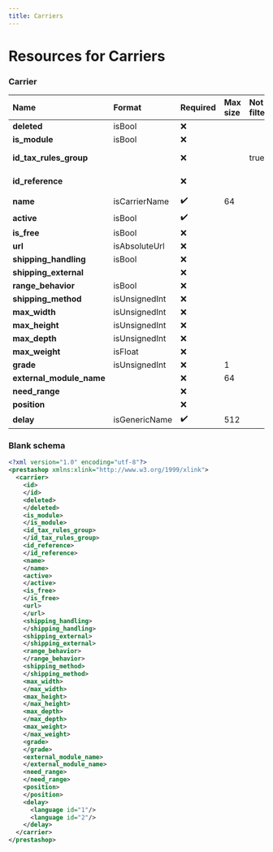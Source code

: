 ```yaml
---
title: Carriers
---
```


# Resources for Carriers

### Carrier

|           Name           |    Format     | Required | Max size | Not filterable |    Description     |
| :----------------------- | :------------ | :------- | :------- | :------------- | :----------------- |
| **deleted**              | isBool        | ❌        |          |                |                    |
| **is_module**            | isBool        | ❌        |          |                |                    |
| **id_tax_rules_group**   |               | ❌        |          | true           | Tax rules group ID |
| **id_reference**         |               | ❌        |          |                | Reference ID       |
| **name**                 | isCarrierName | ✔️       | 64       |                |                    |
| **active**               | isBool        | ✔️       |          |                |                    |
| **is_free**              | isBool        | ❌        |          |                |                    |
| **url**                  | isAbsoluteUrl | ❌        |          |                |                    |
| **shipping_handling**    | isBool        | ❌        |          |                |                    |
| **shipping_external**    |               | ❌        |          |                |                    |
| **range_behavior**       | isBool        | ❌        |          |                |                    |
| **shipping_method**      | isUnsignedInt | ❌        |          |                |                    |
| **max_width**            | isUnsignedInt | ❌        |          |                |                    |
| **max_height**           | isUnsignedInt | ❌        |          |                |                    |
| **max_depth**            | isUnsignedInt | ❌        |          |                |                    |
| **max_weight**           | isFloat       | ❌        |          |                |                    |
| **grade**                | isUnsignedInt | ❌        | 1        |                |                    |
| **external_module_name** |               | ❌        | 64       |                |                    |
| **need_range**           |               | ❌        |          |                |                    |
| **position**             |               | ❌        |          |                |                    |
| **delay**                | isGenericName | ✔️       | 512      |                |                    |


### Blank schema

```xml
<?xml version="1.0" encoding="utf-8"?>
<prestashop xmlns:xlink="http://www.w3.org/1999/xlink">
  <carrier>
    <id>
    </id>
    <deleted>
    </deleted>
    <is_module>
    </is_module>
    <id_tax_rules_group>
    </id_tax_rules_group>
    <id_reference>
    </id_reference>
    <name>
    </name>
    <active>
    </active>
    <is_free>
    </is_free>
    <url>
    </url>
    <shipping_handling>
    </shipping_handling>
    <shipping_external>
    </shipping_external>
    <range_behavior>
    </range_behavior>
    <shipping_method>
    </shipping_method>
    <max_width>
    </max_width>
    <max_height>
    </max_height>
    <max_depth>
    </max_depth>
    <max_weight>
    </max_weight>
    <grade>
    </grade>
    <external_module_name>
    </external_module_name>
    <need_range>
    </need_range>
    <position>
    </position>
    <delay>
      <language id="1"/>
      <language id="2"/>
    </delay>
  </carrier>
</prestashop>
```

